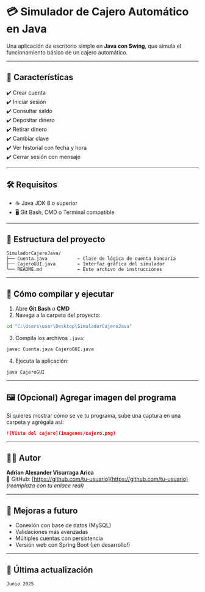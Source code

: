 
# 💳 Simulador de Cajero Automático en Java

Una aplicación de escritorio simple en **Java con Swing**, que simula el funcionamiento básico de un cajero automático.

---

## 🧩 Características

✔️ Crear cuenta  
✔️ Iniciar sesión  
✔️ Consultar saldo  
✔️ Depositar dinero  
✔️ Retirar dinero  
✔️ Cambiar clave  
✔️ Ver historial con fecha y hora  
✔️ Cerrar sesión con mensaje  

---

## 🛠️ Requisitos

- ☕ Java JDK 8 o superior
- 🖥️ Git Bash, CMD o Terminal compatible

---

## 📂 Estructura del proyecto

```
SimuladorCajeroJava/
├── Cuenta.java           ← Clase de lógica de cuenta bancaria
├── CajeroGUI.java        ← Interfaz gráfica del simulador
└── README.md             ← Este archivo de instrucciones
```

---

## 🚀 Cómo compilar y ejecutar

1. Abre **Git Bash** o **CMD**  
2. Navega a la carpeta del proyecto:

```bash
cd "C:\Users\user\Desktop\SimuladorCajeroJava"
```

3. Compila los archivos `.java`:

```bash
javac Cuenta.java CajeroGUI.java
```

4. Ejecuta la aplicación:

```bash
java CajeroGUI
```

---

## 🖼️ (Opcional) Agregar imagen del programa

Si quieres mostrar cómo se ve tu programa, sube una captura en una carpeta y agrégala así:

```markdown
![Vista del cajero](imagenes/cajero.png)
```

---

## 🧑‍💻 Autor

**Adrian Alexander Visurraga Arica**  
🔗 GitHub: [https://github.com/tu-usuario](https://github.com/tu-usuario) *(reemplaza con tu enlace real)*

---

## 🔄 Mejoras a futuro

- Conexión con base de datos (MySQL)
- Validaciones más avanzadas
- Múltiples cuentas con persistencia
- Versión web con Spring Boot (¡en desarrollo!)

---

## 📅 Última actualización

`Junio 2025`
